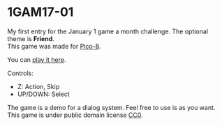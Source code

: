 # 1GAM17-01

My first entry for the January 1 game a month challenge. The optional theme is **Friend**.  
This game was made for [Pico-8](http://www.lexaloffle.com/pico-8.php).

You can [play it here](https://rtauziac.github.io/1gam17-01/index.html).

Controls:

* Z: Action, Skip
* UP/DOWN: Select

The game is a demo for a dialog system. Feel free to use is as you want.  
This game is under public domain license [CC0](https://wiki.creativecommons.org/wiki/CC0).
